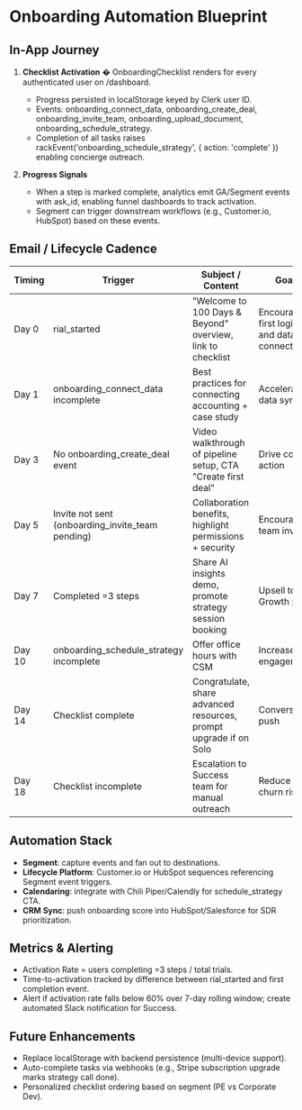 # Onboarding Automation Blueprint

## In-App Journey

1. **Checklist Activation** � OnboardingChecklist renders for every authenticated user on /dashboard.
   - Progress persisted in localStorage keyed by Clerk user ID.
   - Events: onboarding_connect_data, onboarding_create_deal, onboarding_invite_team, onboarding_upload_document, onboarding_schedule_strategy.
   - Completion of all tasks raises rackEvent('onboarding_schedule_strategy', { action: 'complete' }) enabling concierge outreach.

2. **Progress Signals**
   - When a step is marked complete, analytics emit GA/Segment events with ask_id, enabling funnel dashboards to track activation.
   - Segment can trigger downstream workflows (e.g., Customer.io, HubSpot) based on these events.

## Email / Lifecycle Cadence

| Timing | Trigger                                          | Subject / Content                                                 | Goal                                      |
| ------ | ------------------------------------------------ | ----------------------------------------------------------------- | ----------------------------------------- |
| Day 0  | rial_started                                     | "Welcome to 100 Days & Beyond" overview, link to checklist        | Encourage first login and data connection |
| Day 1  | onboarding_connect_data incomplete               | Best practices for connecting accounting + case study             | Accelerate data sync                      |
| Day 3  | No onboarding_create_deal event                  | Video walkthrough of pipeline setup, CTA "Create first deal"      | Drive core action                         |
| Day 5  | Invite not sent (onboarding_invite_team pending) | Collaboration benefits, highlight permissions + security          | Encourage team invites                    |
| Day 7  | Completed =3 steps                               | Share AI insights demo, promote strategy session booking          | Upsell to Growth plan                     |
| Day 10 | onboarding_schedule_strategy incomplete          | Offer office hours with CSM                                       | Increase engagement                       |
| Day 14 | Checklist complete                               | Congratulate, share advanced resources, prompt upgrade if on Solo | Conversion push                           |
| Day 18 | Checklist incomplete                             | Escalation to Success team for manual outreach                    | Reduce churn risk                         |

## Automation Stack

- **Segment**: capture events and fan out to destinations.
- **Lifecycle Platform**: Customer.io or HubSpot sequences referencing Segment event triggers.
- **Calendaring**: integrate with Chili Piper/Calendly for schedule_strategy CTA.
- **CRM Sync**: push onboarding score into HubSpot/Salesforce for SDR prioritization.

## Metrics & Alerting

- Activation Rate = users completing =3 steps / total trials.
- Time-to-activation tracked by difference between rial_started and first completion event.
- Alert if activation rate falls below 60% over 7-day rolling window; create automated Slack notification for Success.

## Future Enhancements

- Replace localStorage with backend persistence (multi-device support).
- Auto-complete tasks via webhooks (e.g., Stripe subscription upgrade marks strategy call done).
- Personalized checklist ordering based on segment (PE vs Corporate Dev).
